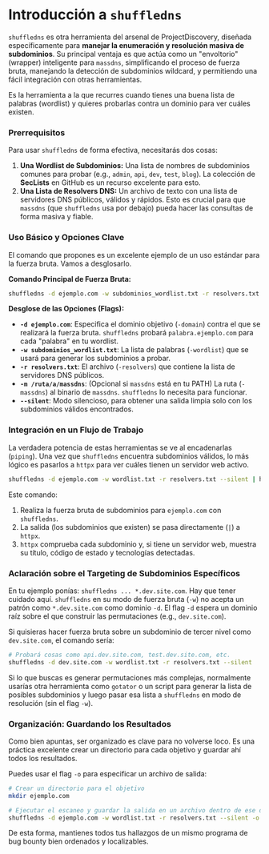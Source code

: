 # Introducción a `shuffledns`

`shuffledns` es otra herramienta del arsenal de ProjectDiscovery, diseñada específicamente para **manejar la enumeración y resolución masiva de subdominios**. Su principal ventaja es que actúa como un "envoltorio" (wrapper) inteligente para `massdns`, simplificando el proceso de fuerza bruta, manejando la detección de subdominios wildcard, y permitiendo una fácil integración con otras herramientas.

Es la herramienta a la que recurres cuando tienes una buena lista de palabras (wordlist) y quieres probarlas contra un dominio para ver cuáles existen.

### Prerrequisitos

Para usar `shuffledns` de forma efectiva, necesitarás dos cosas:

1. **Una Wordlist de Subdominios:** Una lista de nombres de subdominios comunes para probar (e.g., `admin`, `api`, `dev`, `test`, `blog`). La colección de **SecLists** en GitHub es un recurso excelente para esto.
2. **Una Lista de Resolvers DNS:** Un archivo de texto con una lista de servidores DNS públicos, válidos y rápidos. Esto es crucial para que `massdns` (que `shuffledns` usa por debajo) pueda hacer las consultas de forma masiva y fiable.

### Uso Básico y Opciones Clave

El comando que propones es un excelente ejemplo de un uso estándar para la fuerza bruta. Vamos a desglosarlo.

**Comando Principal de Fuerza Bruta:**

```bash
shuffledns -d ejemplo.com -w subdominios_wordlist.txt -r resolvers.txt -m /ruta/a/massdns --silent
```

**Desglose de las Opciones (Flags):**

- **`-d ejemplo.com`**: Especifica el dominio objetivo (`-domain`) contra el que se realizará la fuerza bruta. `shuffledns` probará `palabra.ejemplo.com` para cada "palabra" en tu wordlist.
- **`-w subdominios_wordlist.txt`**: La lista de palabras (`-wordlist`) que se usará para generar los subdominios a probar.
- **`-r resolvers.txt`**: El archivo (`-resolvers`) que contiene la lista de servidores DNS públicos.
- **`-m /ruta/a/massdns`**: (Opcional si `massdns` está en tu PATH) La ruta (`-massdns`) al binario de `massdns`. `shuffledns` lo necesita para funcionar.
- **`--silent`**: Modo silencioso, para obtener una salida limpia solo con los subdominios válidos encontrados.

### Integración en un Flujo de Trabajo

La verdadera potencia de estas herramientas se ve al encadenarlas (`piping`). Una vez que `shuffledns` encuentra subdominios válidos, lo más lógico es pasarlos a `httpx` para ver cuáles tienen un servidor web activo.

```bash
shuffledns -d ejemplo.com -w wordlist.txt -r resolvers.txt --silent | httpx -title -sc -tech-detect --silent
```

Este comando:

1. Realiza la fuerza bruta de subdominios para `ejemplo.com` con `shuffledns`.
2. La salida (los subdominios que existen) se pasa directamente (`|`) a `httpx`.
3. `httpx` comprueba cada subdominio y, si tiene un servidor web, muestra su título, código de estado y tecnologías detectadas.

### Aclaración sobre el Targeting de Subdominios Específicos

En tu ejemplo ponías: `shuffledns ... *.dev.site.com`. Hay que tener cuidado aquí. `shuffledns` en su modo de fuerza bruta (`-w`) no acepta un patrón como `*.dev.site.com` como dominio `-d`. El flag `-d` espera un dominio raíz sobre el que construir las permutaciones (e.g., `dev.site.com`).

Si quisieras hacer fuerza bruta sobre un subdominio de tercer nivel como `dev.site.com`, el comando sería:

```bash
# Probará cosas como api.dev.site.com, test.dev.site.com, etc.
shuffledns -d dev.site.com -w wordlist.txt -r resolvers.txt --silent
```

Si lo que buscas es generar permutaciones más complejas, normalmente usarías otra herramienta como `gotator` o un script para generar la lista de posibles subdominios y luego pasar esa lista a `shuffledns` en modo de resolución (sin el flag `-w`).

### Organización: Guardando los Resultados

Como bien apuntas, ser organizado es clave para no volverse loco. Es una práctica excelente crear un directorio para cada objetivo y guardar ahí todos los resultados.

Puedes usar el flag `-o` para especificar un archivo de salida:

```bash
# Crear un directorio para el objetivo
mkdir ejemplo.com

# Ejecutar el escaneo y guardar la salida en un archivo dentro de ese directorio
shuffledns -d ejemplo.com -w wordlist.txt -r resolvers.txt --silent -o ejemplo.com/shuffledns_output.txt
```

De esta forma, mantienes todos tus hallazgos de un mismo programa de bug bounty bien ordenados y localizables.
